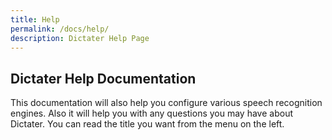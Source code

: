 ```yaml
---
title: Help
permalink: /docs/help/
description: Dictater Help Page
---
```


## Dictater Help Documentation

This documentation will also help you configure various speech recognition engines. Also it will help you with any questions you may have about Dictater.
You can read the title you want from the menu on the left.

